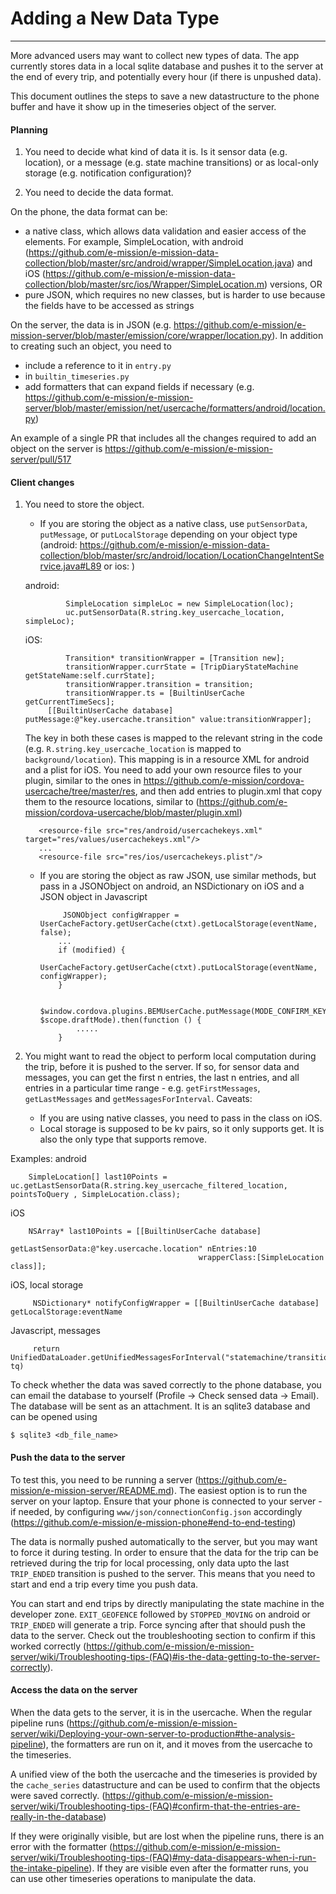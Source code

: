 # Adding a New Data Type
---

More advanced users may want to collect new types of data. The app currently stores data in a local sqlite database and pushes it to the server at the end of every trip, and potentially every hour (if there is unpushed data).

This document outlines the steps to save a new datastructure to the phone buffer and have it show up in the timeseries object of the server.

#### Planning ####

1. You need to decide what kind of data it is. Is it sensor data (e.g.
location), or a message (e.g. state machine transitions) or as local-only
storage (e.g. notification configuration)?

1. You need to decide the data format.

On the phone, the data format can be:
- a native class, which allows data validation and easier access of the elements. For example, SimpleLocation, with android (https://github.com/e-mission/e-mission-data-collection/blob/master/src/android/wrapper/SimpleLocation.java) and iOS (https://github.com/e-mission/e-mission-data-collection/blob/master/src/ios/Wrapper/SimpleLocation.m) versions, OR
- pure JSON, which requires no new classes, but is harder to use because the fields have to be accessed as strings

On the server, the data is in JSON (e.g.
https://github.com/e-mission/e-mission-server/blob/master/emission/core/wrapper/location.py).  In addition to creating such an object, you need to
- include a reference to it in `entry.py`
- in `builtin_timeseries.py`
- add formatters that can expand fields if necessary (e.g. https://github.com/e-mission/e-mission-server/blob/master/emission/net/usercache/formatters/android/location.py)

An example of a single PR that includes all the changes required to add an
object on the server is https://github.com/e-mission/e-mission-server/pull/517

#### Client changes ####

1. You need to store the object.
    - If you are storing the object as a native class, use `putSensorData`, `putMessage`, or `putLocalStorage` depending on your object type (android: https://github.com/e-mission/e-mission-data-collection/blob/master/src/android/location/LocationChangeIntentService.java#L89 or ios: )

    android:

                SimpleLocation simpleLoc = new SimpleLocation(loc);
                uc.putSensorData(R.string.key_usercache_location, simpleLoc);

    iOS:

                Transition* transitionWrapper = [Transition new];
                transitionWrapper.currState = [TripDiaryStateMachine getStateName:self.currState];
                transitionWrapper.transition = transition;
                transitionWrapper.ts = [BuiltinUserCache getCurrentTimeSecs];
            [[BuiltinUserCache database] putMessage:@"key.usercache.transition" value:transitionWrapper];

      The key in both these cases is mapped to the relevant string in the code (e.g. `R.string.key_usercache_location` is mapped to `background/location`). This mapping is in a resource XML for android and a plist for iOS. You need to add your own resource files to your plugin, similar to the ones in https://github.com/e-mission/cordova-usercache/tree/master/res, and then add entries to plugin.xml that copy them to the resource locations, similar to (https://github.com/e-mission/cordova-usercache/blob/master/plugin.xml)

          <resource-file src="res/android/usercachekeys.xml" target="res/values/usercachekeys.xml"/>
          ...
          <resource-file src="res/ios/usercachekeys.plist"/>

    - If you are storing the object as raw JSON, use similar methods, but pass in a JSONObject on android, an NSDictionary on iOS and a JSON object in Javascript

        ```
             JSONObject configWrapper = UserCacheFactory.getUserCache(ctxt).getLocalStorage(eventName, false);
            ...
            if (modified) {
                UserCacheFactory.getUserCache(ctxt).putLocalStorage(eventName, configWrapper);
            }
        ```
        
        ```
            $window.cordova.plugins.BEMUserCache.putMessage(MODE_CONFIRM_KEY, $scope.draftMode).then(function () {
                .....
            }
        ```

1. You might want to read the object to perform local computation during the
trip, before it is pushed to the server. If so, for sensor data and messages,
you can get the first n entries, the last n entries, and all entries in a
particular time range - e.g. `getFirstMessages`, `getLastMessages` and
`getMessagesForInterval`. Caveats:
    - If you are using native classes, you need to pass in the class on iOS. 
    - Local storage is supposed to be kv pairs, so it only supports get. It is
      also the only type that supports remove.

Examples:
android

        SimpleLocation[] last10Points = uc.getLastSensorData(R.string.key_usercache_filtered_location, pointsToQuery , SimpleLocation.class);

iOS

        NSArray* last10Points = [[BuiltinUserCache database]
                                              getLastSensorData:@"key.usercache.location" nEntries:10
                                              wrapperClass:[SimpleLocation class]];


iOS, local storage

         NSDictionary* notifyConfigWrapper = [[BuiltinUserCache database] getLocalStorage:eventName

Javascript, messages

         return UnifiedDataLoader.getUnifiedMessagesForInterval("statemachine/transition", tq)

To check whether the data was saved correctly to the phone database, you can
email the database to yourself (Profile -> Check sensed data -> Email). The database
will be sent as an attachment. It is an sqlite3 database and can be opened using 

    $ sqlite3 <db_file_name>


#### Push the data to the server ####

To test this, you need to be running a server (https://github.com/e-mission/e-mission-server/README.md). The easiest option is to run the server on your laptop. Ensure that your phone is connected to your server - if needed, by configuring `www/json/connectionConfig.json` accordingly (https://github.com/e-mission/e-mission-phone#end-to-end-testing)

The data is normally pushed automatically to the server, but you may want to force it during testing. In order to ensure that the data for the trip can be retrieved during the trip for local processing, only data upto the last `TRIP_ENDED` transition is pushed to the server. This means that you need to start and end a trip every time you push data.

You can start and end trips by directly manipulating the state machine in the developer zone. `EXIT_GEOFENCE` followed by `STOPPED_MOVING` on android or `TRIP_ENDED` will generate a trip. Force syncing after that should push the data to the server. Check out the troubleshooting section to confirm if this worked correctly (https://github.com/e-mission/e-mission-server/wiki/Troubleshooting-tips-(FAQ)#is-the-data-getting-to-the-server-correctly).

#### Access the data on the server ####

When the data gets to the server, it is in the usercache. When the regular pipeline runs (https://github.com/e-mission/e-mission-server/wiki/Deploying-your-own-server-to-production#the-analysis-pipeline), the formatters are run on it, and it moves from the usercache to the timeseries.

A unified view of the both the usercache and the timeseries is provided by the `cache_series` datastructure and can be used to confirm that the objects were saved correctly.
(https://github.com/e-mission/e-mission-server/wiki/Troubleshooting-tips-(FAQ)#confirm-that-the-entries-are-really-in-the-database)

If they were originally visible, but are lost when the pipeline runs, there is an error with the formatter (https://github.com/e-mission/e-mission-server/wiki/Troubleshooting-tips-(FAQ)#my-data-disappears-when-i-run-the-intake-pipeline). If they are visible even after the formatter runs, you can use other timeseries operations to manipulate the data.
